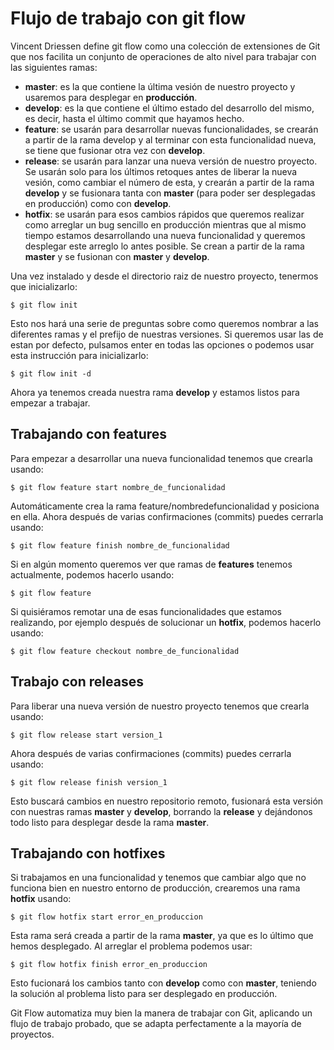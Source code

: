 # Flujo de trabajo con git flow

Vincent Driessen define git flow como una colección de extensiones de Git que nos facilita un conjunto de operaciones de alto nivel para trabajar con las siguientes ramas:

* __master__: es la que contiene la última vesión de nuestro proyecto y usaremos para desplegar en __producción__.
* __develop__: es la que contiene el último estado del desarrollo del mismo, es decir, hasta el último commit que hayamos hecho.
* __feature__: se usarán para desarrollar nuevas funcionalidades, se crearán a partir de la rama develop y al terminar con esta funcionalidad nueva, se tiene que fusionar otra vez con __develop__.
* __release__: se usarán para lanzar una nueva versión de nuestro proyecto. Se usarán solo para los últimos retoques antes de liberar la nueva vesión, como cambiar el número de esta, y crearán a partir de la rama __develop__ y se fusionara tanta con __master__ (para poder ser desplegadas en producción) como con __develop__.
* __hotfix__: se usarán para esos cambios rápidos que queremos realizar como arreglar un bug sencillo en producción mientras que al mismo tiempo estamos desarrollando una nueva funcionalidad y queremos desplegar este arreglo lo antes posible. Se crean a partir de la rama __master__ y se fusionan con __master__ y __develop__.

Una vez instalado y desde el directorio raiz de nuestro proyecto, tenermos que inicializarlo:


```
$ git flow init
```

Esto nos hará una serie de preguntas sobre como queremos nombrar a las diferentes ramas y el prefijo de nuestras versiones. Si queremos usar las de estan por defecto, pulsamos enter en todas las opciones o podemos usar esta instrucción para inicializarlo:

```
$ git flow init -d
```

Ahora ya tenemos creada nuestra rama __develop__ y estamos listos para empezar a trabajar.

## Trabajando con features

Para empezar a desarrollar una nueva funcionalidad tenemos que crearla usando:

```
$ git flow feature start nombre_de_funcionalidad
```

Automáticamente crea la rama feature/nombredefuncionalidad y posiciona en ella. Ahora después de varias confirmaciones (commits) puedes cerrarla usando:

```
$ git flow feature finish nombre_de_funcionalidad
```

Si en algún momento queremos ver que ramas de __features__ tenemos actualmente, podemos hacerlo usando:

```
$ git flow feature
```

Si quisiéramos remotar una de esas funcionalidades que estamos realizando, por ejemplo después de solucionar un __hotfix__, podemos hacerlo usando:

```
$ git flow feature checkout nombre_de_funcionalidad
```

## Trabajo con releases


Para liberar una nueva versión de nuestro proyecto tenemos que crearla usando:


```
$ git flow release start version_1
```

Ahora después de varias confirmaciones (commits) puedes cerrarla usando:

```
$ git flow release finish version_1
```

Esto buscará cambios en nuestro repositorio remoto, fusionará esta versión con nuestras ramas __master__ y __develop__, borrando la __release__ y dejándonos todo listo para desplegar desde la rama __master__.

## Trabajando con hotfixes

Si trabajamos en una funcionalidad y tenemos que cambiar algo que no funciona bien en nuestro entorno de producción, crearemos una rama __hotfix__ usando:

```
$ git flow hotfix start error_en_produccion
```

Esta rama será creada a partir de la rama __master__, ya que es lo último que hemos desplegado. Al arreglar el problema podemos usar:

```
$ git flow hotfix finish error_en_produccion
```

Esto fucionará los cambios tanto con __develop__ como con __master__, teniendo la solución al problema listo para ser desplegado en producción.

Git Flow automatiza muy bien la manera de trabajar con Git, aplicando un flujo de trabajo probado, que se adapta perfectamente a la mayoría de proyectos.
